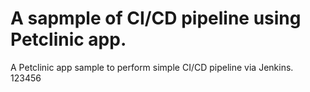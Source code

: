 # A sapmple of CI/CD pipeline using Petclinic app.
A Petclinic app sample to perform simple CI/CD pipeline via Jenkins.
123456

